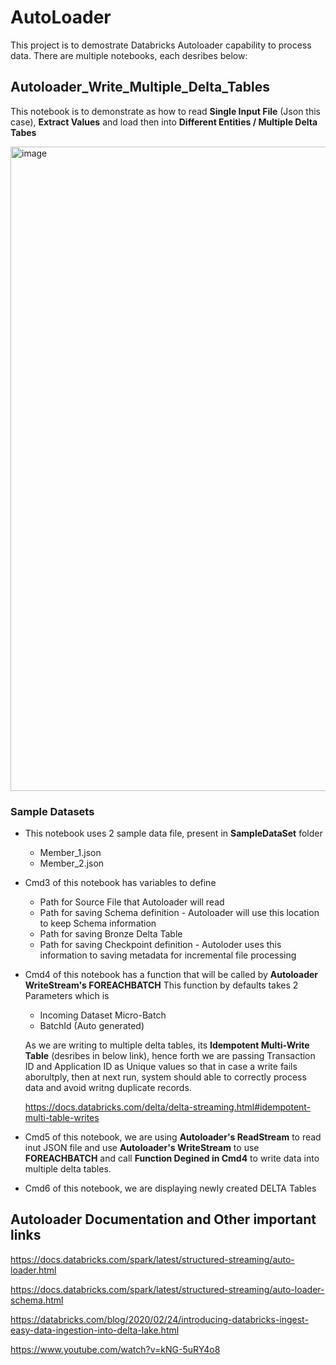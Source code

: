 # AutoLoader

This project is to demostrate Databricks Autoloader capability to process data. There are multiple notebooks, each desribes below:



## Autoloader_Write_Multiple_Delta_Tables
This notebook is to demonstrate as how to read **Single Input File** (Json this case), **Extract Values** and load then into **Different Entities / Multiple Delta Tabes** 

<img width="1031" alt="image" src="https://user-images.githubusercontent.com/95003669/167319180-912a1e6e-2543-40c9-b9b8-fd462d80e46c.png">


### Sample Datasets
* This notebook uses 2 sample data file, present in **SampleDataSet** folder

  * Member_1.json
  * Member_2.json

* Cmd3 of this notebook has variables to define
  * Path for Source File that Autoloader will read
  * Path for saving Schema definition - Autoloader will use this location to keep Schema information
  * Path for saving Bronze Delta Table
  * Path for saving Checkpoint definition - Autoloder uses this information to saving metadata for incremental file processing

* Cmd4 of this notebook has a function that will be called by **Autoloader WriteStream's FOREACHBATCH**
  This function by defaults takes 2 Parameters which is
    * Incoming Dataset Micro-Batch
    * BatchId (Auto generated)

  As we are writing to multiple delta tables, its **Idempotent Multi-Write Table** (desribes in below link), hence forth we are passing Transaction ID and Application ID as Unique values so that in case a write fails aborultply, then at next run, system should able to correctly process data and avoid writng duplicate records.
  
  https://docs.databricks.com/delta/delta-streaming.html#idempotent-multi-table-writes 
  

* Cmd5 of this notebook, we are using **Autoloader's ReadStream** to read inut JSON file and use **Autoloader's WriteStream** to use **FOREACHBATCH** and call **Function Degined in Cmd4** to write data into multiple delta tables.

* Cmd6 of this notebook, we are displaying newly created DELTA Tables 

## Autoloader Documentation and Other important links

https://docs.databricks.com/spark/latest/structured-streaming/auto-loader.html

https://docs.databricks.com/spark/latest/structured-streaming/auto-loader-schema.html 

https://databricks.com/blog/2020/02/24/introducing-databricks-ingest-easy-data-ingestion-into-delta-lake.html

https://www.youtube.com/watch?v=kNG-5uRY4o8 
